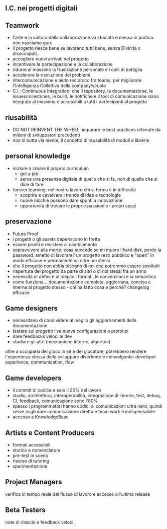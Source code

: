 ## I.C. nei progetti digitali

## Teamwork
- l'arte e la cultura della collaborazione va studiata e messa in pratica. non nasciamo guru
- il progetto riesce bene se lavorano _tutti_ bene, senza Divinità o disoccupati.
- accogliere nuovi arrivati nel progetto
- incentivare la partecipazione e la collaborazione
- ridurre al massimo la frustrazione personale e i colli di bottiglia
- accelerare la risoluzione dei problemi
- intercomunicazione e aiuto reciproco fra teams, per migliorare l'Intelligenza Collettiva della company/scuola
- C.I.: Continuous Integration: che il repository, la documentazione, le issues/milestones, le build, le notifiche e il tool di comunicazione siano integrate al massimo e accessibili a tutti i partecipanti al progetto

## riusabilità
- DO NOT REINVENT THE WHEEL: imparare le best practices ottenute da milioni di sviluppatori precedenti
- non si butta via niente, il concetto di reusabilità di moduli e librerie

## personal knowledge
- iniziare a creare il proprio curriculum
  - get a job
  - serve una presenza digitale di quello che si fa, non di quello che si dice di fare
- forever learning: nel nostro lavoro chi si ferma è in difficoltà
  - scoprire e cavalcare i trends di idee e tecnologie
  - nuove nicchie possono dare spunti a innovazione
  - opportunità di trovare le proprie passioni e i propri spazi

## preservazione
- Future Proof
- i progetti o gli assets deperiscono in fretta
- essere pronti e resistere al cambiamento
- sopravvivere alla morte: cosa succede se mi muore l'hard disk, perdo la password, smetto di lavorare? un progetto reso pubblico e "open" in modo efficace e permanente va oltre noi stessi
- che il progetto non abbia bisogno di noi che potremmo essere sostituiti
- riapertura del progetto da parte di altri o di noi stessi fra un anno
- necessità di definire al meglio i formati, le convenzioni e la semantica
- come funziona... documentazione completa, aggiornata, concisa e interna al progetto stesso - chi ha fatto cosa e perché? changelog efficace

## Game designers
- necessitano di condividere al meglio gli aggiornamenti della documentazione
- testare sul progetto live nuove configurazioni o prototipi
- dare feedbacks veloci ai dev
- studiare gli altri (meccaniche interne, algoritmi)

oltre a occuparsi del gioco in sé e del giocatore,
potrebbero rendere l'esperienza stessa dello sviluppare divertente e coinvolgente: developer experience, communication, flow

## Game developers
- il commit di codice è solo il 20% del lavoro
- studio, architettura, interoperabilità, integrazione di librerie, test, debug, CI, feedback, comunicazione sono l'80%
- spesso i programmatori hanno codici di comunicazioni ultra nerd, quindi serve migliorare comunicazione diretta e team work è indispensabile
- accesso a KnowledgeBase

## Artists e Content Producers
- formati accessibili
- storico e nomenclatura
- pre-test in scena
- risorse di tutoring
- sperimentazione

## Project Managers
verifica in tempo reale del flusso di lavoro e accesso all'ultima release

## Beta Testers
note di rilascio e feedback veloci.
